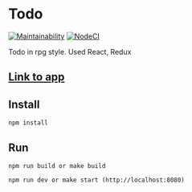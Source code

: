 # Todo
[![Maintainability](https://api.codeclimate.com/v1/badges/0137d6d8ef33771f3b81/maintainability)](https://codeclimate.com/github/Skenzi/Todo/maintainability)
[![NodeCI](https://github.com/Skenzi/Todo/workflows/NodeCi/badge.svg)](https://github.com/Skenzi/Todo/actions)

Todo in rpg style. Used React, Redux

## [Link to app](https://todo-cwzjfpr93-fitronavm-gmailcom.vercel.app/)

## Install
```
npm install
```

## Run
```
npm run build or make build

npm run dev or make start (http://localhost:8080)
```
